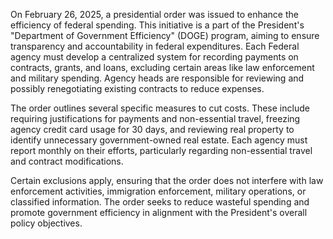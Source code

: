 On February 26, 2025, a presidential order was issued to enhance the efficiency of federal spending. This initiative is a part of the President's "Department of Government Efficiency" (DOGE) program, aiming to ensure transparency and accountability in federal expenditures. Each Federal agency must develop a centralized system for recording payments on contracts, grants, and loans, excluding certain areas like law enforcement and military spending. Agency heads are responsible for reviewing and possibly renegotiating existing contracts to reduce expenses.

The order outlines several specific measures to cut costs. These include requiring justifications for payments and non-essential travel, freezing agency credit card usage for 30 days, and reviewing real property to identify unnecessary government-owned real estate. Each agency must report monthly on their efforts, particularly regarding non-essential travel and contract modifications.

Certain exclusions apply, ensuring that the order does not interfere with law enforcement activities, immigration enforcement, military operations, or classified information. The order seeks to reduce wasteful spending and promote government efficiency in alignment with the President's overall policy objectives.